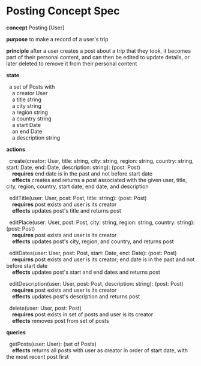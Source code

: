 # Posting Concept Spec

**concept** Posting [User]

**purpose** to make a record of a user's trip

**principle** after a user creates a post about a trip that they took, it becomes part of their personal content, and can then be edited to update details, or later deleted to remove it from their personal content

**state**

&nbsp; a set of Posts with \
&nbsp;&nbsp;&nbsp; a creator User \
&nbsp;&nbsp;&nbsp; a title string \
&nbsp;&nbsp;&nbsp; a city string \
&nbsp;&nbsp;&nbsp; a region string \
&nbsp;&nbsp;&nbsp; a country string \
&nbsp;&nbsp;&nbsp; a start Date \
&nbsp;&nbsp;&nbsp; an end Date \
&nbsp;&nbsp;&nbsp; a description string

**actions**

&nbsp; create(creator: User, title: string, city: string, region: string, country: string, start: Date, end: Date, description: string): (post: Post) \
&nbsp;&nbsp;&nbsp; **requires** end date is in the past and not before start date \
&nbsp;&nbsp;&nbsp; **effects** creates and returns a post associated with the given user, title, city, region, country, start date, end date, and description

&nbsp; editTitle(user: User, post: Post, title: string): (post: Post) \
&nbsp;&nbsp;&nbsp; **requires** post exists and user is its creator \
&nbsp;&nbsp;&nbsp; **effects** updates post's title and returns post

&nbsp; editPlace(user: User, post: Post, city: string, region: string, country: string): (post: Post) \
&nbsp;&nbsp;&nbsp; **requires** post exists and user is its creator \
&nbsp;&nbsp;&nbsp; **effects** updates post's city, region, and country, and returns post

&nbsp; editDates(user: User, post: Post, start: Date, end: Date): (post: Post) \
&nbsp;&nbsp;&nbsp; **requires** post exists and user is its creator; end date is in the past and not before start date  \
&nbsp;&nbsp;&nbsp; **effects** updates post's start and end dates and returns post

&nbsp; editDescription(user: User, post: Post, description: string): (post: Post) \
&nbsp;&nbsp;&nbsp; **requires** post exists and user is its creator \
&nbsp;&nbsp;&nbsp; **effects** updates post's description and returns post

&nbsp; delete(user: User, post: Post) \
&nbsp;&nbsp;&nbsp; **requires** post exists in set of posts and user is its creator \
&nbsp;&nbsp;&nbsp; **effects** removes post from set of posts

**queries**

&nbsp; getPosts(user: User): (set of Posts) \
&nbsp;&nbsp;&nbsp; **effects** returns all posts with user as creator in order of start date, with the most recent post first
